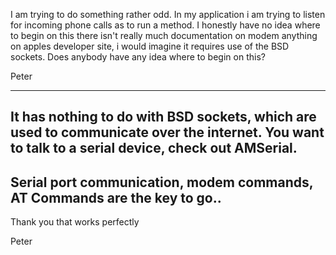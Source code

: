 I am trying to do something rather odd. In my application i am trying to listen for incoming phone calls as to run a method. I honestly have no idea where to begin on this there isn't really much documentation on modem anything on apples developer site, i would imagine it requires use of the BSD sockets. Does anybody have any idea where to begin on this?

Peter

----
It has nothing to do with BSD sockets, which are used to communicate over the internet. You want to talk to a serial device, check out AMSerial.
----
Serial port communication, modem commands, AT Commands are the key to go..
----
Thank you that works perfectly

Peter
